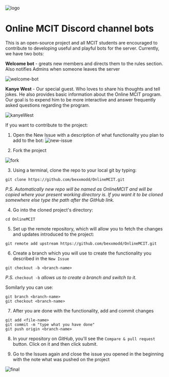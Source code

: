 ![logo](https://i.imgur.com/UxNRyV6.png)
# Online MCIT Discord channel bots

This is an open-source project and all MCIT students are encouraged to contribute to developing useful and playful bots for the server.
Currently, we have two bots:

**Welcome bot** - greats new members and directs them to the rules section. Also notifies Admins when someone leaves the server

![welcome-bot](https://i.imgur.com/Q6i2UIk.png)

**Kanye West** - Our special guest. Who loves to share his thoughts and tell jokes. He also provides basic information about the Online MCIT program. Our goal is to expend him to be more interactive and answer frequently asked questions regarding the program.

![kanyeWest](https://i.imgur.com/oDSr83i.png)

If you want to contribute to the project:

1. Open the New Issue with a description of what functionality you plan to add to the bot:
![new-issue](https://i.imgur.com/KEmcDxY.png)

2. Fork the project

![fork](https://i.imgur.com/ZGGFHpE.png)

3. Using a terminal, clone the repo to your local git by typing:
```
git clone https://github.com/bexxmodd/OnlineMCIT.git
```
_P.S. Automatically new repo will be named as OnlineMCIT and will be copied where your present working directory is. If you want it to be cloned somewhere else type the path after the GitHub link._

4. Go into the cloned project's directory:
```
cd OnlineMCIT
```

5. Set up the remote  repository, which will allow you to fetch the changes and updates introduced to the project:
```
git remote add upstream https://github.com/bexxmodd/OnlineMCIT.git
```

6. Create a branch which you will use to create the functionality you described in the `New Issue`
```
git checkout -b <branch-name>
```
_P.S._ `checkout -b` _allows us to create a branch and switch to it._

Somilarly you can use:
```
git branch <branch-name>
git checkout <branch-name>
```

7. After you are done with the functionality, add and commit changes
```
git add <file-name>
git commit -m "type what you have done"
git push origin <branch-name>
```
8. In your repository on *GitHub*, you'll see the `Compare & pull request` button. Click on it and then click submit.

9. Go to the Issues again and close the issue you opened in the beginning with the note what was pushed on the project

![final](https://i.imgur.com/kNxB8LB.png)
